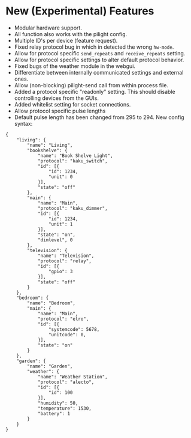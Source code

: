 New (Experimental) Features
=======
- Modular hardware support.
- All function also works with the pilight config.
- Multiple ID's per device (feature request).
- Fixed relay protocol bug in which in detected the wrong `hw-mode`.
- Allow for protocol specific `send_repeats` and `receive_repeats` setting.
- Allow for protocol specific settings to alter default protocol behavior.
- Fixed bugs of the weather module in the webgui.
- Differentiate between internally communicated settings and external ones.
- Allow (non-blocking) pilight-send call from within process file.
- Added a protocol specific "readonly" setting. This should disable controlling devices from the GUIs.
- Added whitelist setting for socket connections.
- Allow protocol specific pulse lengths
- Default pulse length has been changed from 295 to 294.
New config syntax:

```
{
	"living": {
		"name": "Living",
		"bookshelve": {
			"name": "Book Shelve Light",
			"protocol": "kaku_switch",
			"id": [{
				"id": 1234,
				"unit": 0
			}],
			"state": "off"
		},
		"main": {
			"name": "Main",
			"protocol": "kaku_dimmer",
			"id": [{
				"id": 1234,
				"unit": 1
			}],
			"state": "on",
			"dimlevel", 0
		},
		"television": {
			"name": "Television",
			"protocol": "relay",
			"id": [{
				"gpio": 3
			}],
			"state": "off"
		} 
	},
	"bedroom": {
		"name": "Bedroom",
		"main": {
			"name": "Main",
			"protocol": "elro",
			"id": [{
				"systemcode": 5678,
				"unitcode": 0,
			}],
			"state": "on"
		}
	},
	"garden": {
		"name": "Garden",
		"weather": {
			"name": "Weather Station",
			"protocol": "alecto",
			"id": [{
				"id": 100
			}],
			"humidity": 50,
			"temperature": 1530,
			"battery": 1
		}
	}		
}
```
